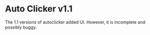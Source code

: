 # Auto Clicker v1.1
The 1.1 versions of autoclicker added UI. However, it is incomplete and possibly buggy. 
